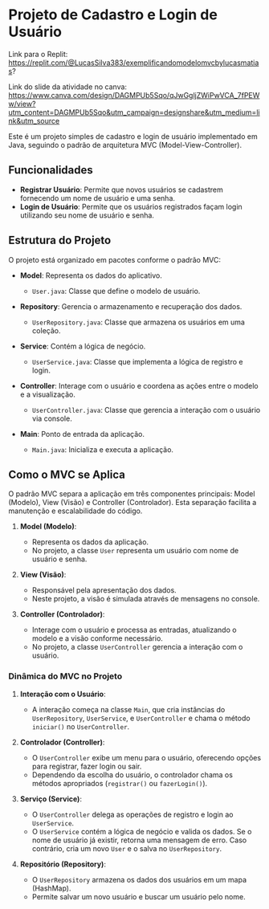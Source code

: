 # Projeto de Cadastro e Login de Usuário
Link para o Replit: https://replit.com/@LucasSilva383/exemplificandomodelomvcbylucasmatias?

Link do slide da atividade no canva: https://www.canva.com/design/DAGMPUb5Sqo/qJwGgljZWiPwVCA_7fPEWw/view?utm_content=DAGMPUb5Sqo&utm_campaign=designshare&utm_medium=link&utm_source

Este é um projeto simples de cadastro e login de usuário implementado em Java, seguindo o padrão de arquitetura MVC (Model-View-Controller).

## Funcionalidades

- **Registrar Usuário**: Permite que novos usuários se cadastrem fornecendo um nome de usuário e uma senha.
- **Login de Usuário**: Permite que os usuários registrados façam login utilizando seu nome de usuário e senha.

## Estrutura do Projeto

O projeto está organizado em pacotes conforme o padrão MVC:

- **Model**: Representa os dados do aplicativo.
  - `User.java`: Classe que define o modelo de usuário.
  
- **Repository**: Gerencia o armazenamento e recuperação dos dados.
  - `UserRepository.java`: Classe que armazena os usuários em uma coleção.
  
- **Service**: Contém a lógica de negócio.
  - `UserService.java`: Classe que implementa a lógica de registro e login.
  
- **Controller**: Interage com o usuário e coordena as ações entre o modelo e a visualização.
  - `UserController.java`: Classe que gerencia a interação com o usuário via console.
  
- **Main**: Ponto de entrada da aplicação.
  - `Main.java`: Inicializa e executa a aplicação.

## Como o MVC se Aplica

O padrão MVC separa a aplicação em três componentes principais: Model (Modelo), View (Visão) e Controller (Controlador). Esta separação facilita a manutenção e escalabilidade do código.

1. **Model (Modelo)**:
   - Representa os dados da aplicação.
   - No projeto, a classe `User` representa um usuário com nome de usuário e senha.

2. **View (Visão)**:
   - Responsável pela apresentação dos dados.
   - Neste projeto, a visão é simulada através de mensagens no console.

3. **Controller (Controlador)**:
   - Interage com o usuário e processa as entradas, atualizando o modelo e a visão conforme necessário.
   - No projeto, a classe `UserController` gerencia a interação com o usuário.

### Dinâmica do MVC no Projeto

1. **Interação com o Usuário**:
   - A interação começa na classe `Main`, que cria instâncias do `UserRepository`, `UserService`, e `UserController` e chama o método `iniciar()` no `UserController`.

2. **Controlador (Controller)**:
   - O `UserController` exibe um menu para o usuário, oferecendo opções para registrar, fazer login ou sair.
   - Dependendo da escolha do usuário, o controlador chama os métodos apropriados (`registrar()` ou `fazerLogin()`).

3. **Serviço (Service)**:
   - O `UserController` delega as operações de registro e login ao `UserService`.
   - O `UserService` contém a lógica de negócio e valida os dados. Se o nome de usuário já existir, retorna uma mensagem de erro. Caso contrário, cria um novo `User` e o salva no `UserRepository`.

4. **Repositório (Repository)**:
   - O `UserRepository` armazena os dados dos usuários em um mapa (HashMap).
   - Permite salvar um novo usuário e buscar um usuário pelo nome.
